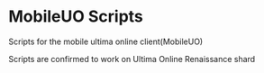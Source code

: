 # MobileUO Scripts

Scripts for the mobile ultima online client(MobileUO)

Scripts are confirmed to work on Ultima Online Renaissance shard
